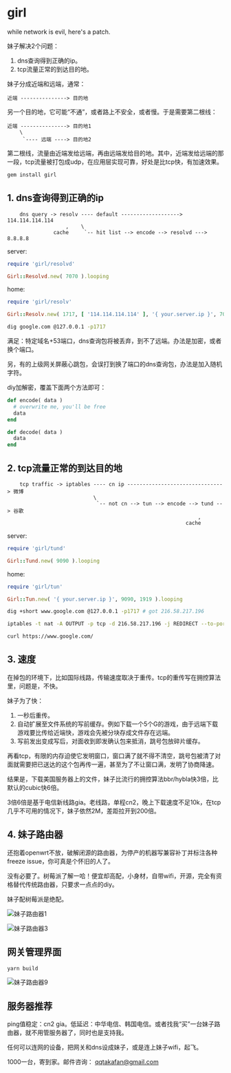 # girl

while network is evil, here's a patch.

妹子解决2个问题：

1. dns查询得到正确的ip。
2. tcp流量正常的到达目的地。

妹子分成近端和远端，通常：

```
近端 ---------------> 目的地
```

另一个目的地，它可能“不通”，或者路上不安全，或者慢。于是需要第二根线：

```
近端 ---------------> 目的地1
    \                     
     `---- 远端 ----> 目的地2
```

第二根线，流量由近端发给远端，再由远端发给目的地。其中，近端发给远端的那一段，tcp流量被打包成udp，在应用层实现可靠，好处是比tcp快，有加速效果。

```bash
gem install girl
```

## 1. dns查询得到正确的ip

```
    dns query -> resolv ---- default -------------------> 114.114.114.114
                   ,    \                     
               cache     `-- hit list --> encode --> resolvd ---> 8.8.8.8
```

server:

```ruby
require 'girl/resolvd'

Girl::Resolvd.new( 7070 ).looping
```

home:

```ruby
require 'girl/resolv'

Girl::Resolv.new( 1717, [ '114.114.114.114' ], '{ your.server.ip }', 7070, [ 'google.com' ] ).looping
```

```bash
dig google.com @127.0.0.1 -p1717
```

满足：特定域名+53端口，dns查询包将被丢弃，到不了远端。办法是加密，或者换个端口。

另，有的上级网关屏蔽心跳包，会误打到换了端口的dns查询包，办法是加入随机字符。

diy加解密，覆盖下面两个方法即可：

```ruby
def encode( data )
  # overwrite me, you'll be free
  data
end

def decode( data )
  data
end
```

## 2. tcp流量正常的到达目的地

```
    tcp traffic -> iptables ---- cn ip -------------------------------> 微博
                            \                        
                             `-- not cn --> tun --> encode --> tund --> 谷歌
                                                              ,
                                                          cache
```

server:

```ruby
require 'girl/tund'

Girl::Tund.new( 9090 ).looping
```

home:

```ruby
require 'girl/tun'

Girl::Tun.new( '{ your.server.ip }', 9090, 1919 ).looping
```

```bash
dig +short www.google.com @127.0.0.1 -p1717 # got 216.58.217.196

iptables -t nat -A OUTPUT -p tcp -d 216.58.217.196 -j REDIRECT --to-ports 1919

curl https://www.google.com/
```

## 3. 速度

在掉包的环境下，比如国际线路，传输速度取决于重传。tcp的重传写在拥控算法里，问题是，不快。

妹子为了快：

1. 一秒后重传。
2. 自动扩展至文件系统的写前缓存。例如下载一个5个G的游戏，由于远端下载游戏要比传给近端快，游戏会先被分块存成文件存在远端。
3. 写前发出变成写后，对面收到即发确认包来抵消，跳号包放碎片缓存。

再看tcp，有限的内存迫使它发明窗口，窗口满了就不得不清空，跳号包被清了对面就需要把已送达的这个包再传一遍，甚至为了不让窗口满，发明了协商降速。

结果是，下载美国服务器上的文件，妹子比流行的拥控算法bbr/hybla快3倍，比默认的cubic快6倍。

3倍6倍是基于电信新线路gia。老线路，单程cn2，晚上下载速度不足10k，在tcp几乎不可用的情况下，妹子依然2M，差距拉开到200倍。

## 4. 妹子路由器

还抱着openwrt不放，破解闭源的路由器，为停产的机器写兼容补丁并标注各种freeze issue，你可真是个怀旧的人了。

没有必要了。树莓派了解一哈！便宜却高配，小身材，自带wifi，开源，完全有资格替代传统路由器，只要求一点点的diy。

妹子配树莓派是绝配。

![妹子路由器1](http://89.208.243.143/pic1.jpg)

![妹子路由器3](http://89.208.243.143/pic3.jpg)

## 网关管理界面

```bash
yarn build
```

![妹子路由器9](http://89.208.243.143/pic9.png)

## 服务器推荐

ping值稳定：cn2 gia。低延迟：中华电信、韩国电信。或者找我“买”一台妹子路由器，就不用管服务器了，同时也是支持我。

任何可以连网的设备，把网关和dns设成妹子，或是连上妹子wifi，起飞。

1000一台，寄到家。邮件咨询： qqtakafan@gmail.com

